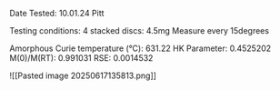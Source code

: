 Date Tested: 10.01.24 Pitt

Testing conditions:
4 stacked discs: 4.5mg
Measure every 15degrees

Amorphous Curie temperature (°C): 631.22
HK Parameter: 0.4525202
M(0)/M(RT): 0.991031
RSE: 0.0014532
<!-- PUBLISH STOP -->
![[Pasted image 20250617135813.png]]
